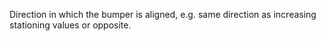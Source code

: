 Direction in which the bumper is aligned, e.g. same direction as increasing stationing values or opposite.
